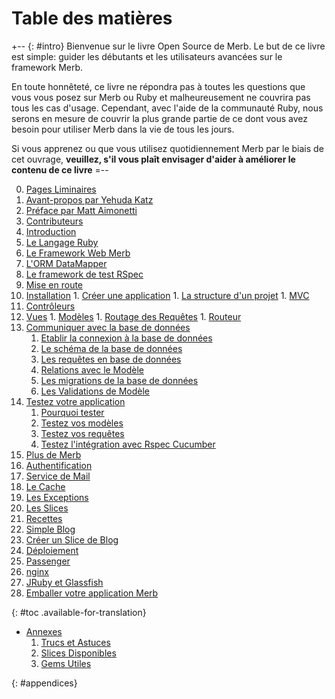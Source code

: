 # Table des matières

+-- {: #intro}
Bienvenue sur le livre Open Source de Merb.
Le but de ce livre est simple: guider les débutants et les utilisateurs avancées
sur le framework Merb.

En toute honnêteté, ce livre ne répondra pas à toutes les questions que vous vous posez sur Merb ou
Ruby et malheureusement ne couvrira pas tous les cas d'usage.
Cependant, avec l'aide de la communauté Ruby, nous serons en mesure de couvrir la plus grande partie
de ce dont vous avez besoin pour utiliser Merb dans la vie de tous les jours.

Si vous apprenez ou que vous utilisez quotidiennement Merb par le biais de cet ouvrage,
**veuillez, s'il vous plaît envisager d'aider à améliorer le contenu de ce livre**
=--

0. [Pages Liminaires](/fr/front-matter)
  1. [Avant-propos par Yehuda Katz](/fr/front-matter/foreword)
  2. [Préface par Matt Aimonetti](/fr/front-matter/preface)
  3. [Contributeurs](/fr/front-matter/contributors)
1. [Introduction](/fr/introduction)
  1. [Le Langage Ruby](/fr/introduction/ruby)
  2. [Le Framework Web Merb](/fr/introduction/merb)
  3. [L'ORM DataMapper](/fr/introduction/datamapper)
  4. [Le framework de test RSpec](/fr/introduction/rspec)
2. [Mise en route](/fr/getting-started)
  1. [Installation](/fr/getting-started/install-instructions)
	1. [Créer une application](/fr/getting-started/generate-application)
	1. [La structure d'un projet](/fr/getting-started/project-structure)
	1. [MVC](/fr/getting-started/mvc)
  1. [Contrôleurs](/fr/getting-started/controllers)
  1. [Vues](/fr/getting-started/views)
	1. [Modèles](/fr/getting-started/models)
	1. [Routage des Requêtes](/fr/getting-started/request-path)
	1. [Routeur](/fr/getting-started/router)
3. [Communiquer avec la base de données](/fr/orm/datamapper)
	1. [Etablir la connexion à la base de données](/fr/orm/datamapper/setting-up)
	1. [Le schéma de la base de données](/fr/orm/datamapper/schema)
	1. [Les requêtes en base de données](/fr/orm/datamapper/queries)
	1. [Relations avec le Modèle](/fr/orm/datamapper/relationships)
	1. [Les migrations de la base de données](/fr/orm/datamapper/migrations)
	1. [Les Validations de Modèle](/fr/orm/datamapper/validations)
4. [Testez votre application](/fr/rspec)
	1. [Pourquoi tester](/fr/rspec/why)
	1. [Testez vos modèles](/fr/repec/models)
	1. [Testez vos requêtes](/fr/repec/requests)
	1. [Testez l'intégration avec Rspec Cucumber](/fr/rspec/cucumber)
5. [Plus de Merb](/fr/merb-more)
  1. [Authentification](/fr/merb-more/authentication)
  2. [Service de Mail](/fr/merb-more/mailer)
  3. [Le Cache](/fr/merb-more/caching)
  4. [Les Exceptions](/fr/merb-more/exceptions)
  5. [Les Slices](/fr/merb-more/exceptions)
6. [Recettes](/fr/recipes)
  1. [Simple Blog](/fr/recipes/simple-blog)
  2. [Créer un Slice de Blog](/fr/recipes/blog-slice)
7. [Déploiement](/fr/deployment)
  1. [Passenger](/fr/deployment/passenger)
  2. [nginx](/fr/deployment/nginx)
  3. [JRuby et Glassfish](/fr/deployment/jruby)
  4. [Emballer votre application Merb](/fr/deployment/bundle)

{: #toc .available-for-translation}

* [Annexes](/fr/appendix)
  1. [Trucs et Astuces](/fr/appendix/tips)
  1. [Slices Disponibles](/fr/appendix/slices)
  1. [Gems Utiles](/fr/appendix/gems)

{: #appendices}
